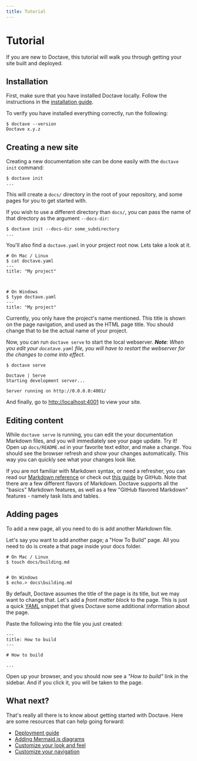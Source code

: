 ```yaml
---
title: Tutorial
---
```


Tutorial
========

If you are new to Doctave, this tutorial will walk you through getting your site built and
deployed.

## Installation

First, make sure that you have installed Doctave locally. Follow the instructions in the
[installation guide](/installing).

To verify you have installed everything correctly, run the following:

```
$ doctave --version
Doctave x.y.z
```

## Creating a new site

Creating a new documentation site can be done easily with the `doctave init` command:

```
$ doctave init
...
```

This will create a `docs/` directory in the root of your repository, and some pages for you to get
started with.

If you wish to use a different directory than `docs/`, you can pass the name of that directory as the argument `--docs-dir`:
```
$ doctave init --docs-dir some_subdirectory
...
```

You'll also find a `doctave.yaml` in your project root now. Lets take a look at it.

```
# On Mac / Linux
$ cat doctave.yaml
---
title: "My project"



# On Windows
$ type doctave.yaml
---
title: "My project"

```

Currently, you only have the project's name mentioned. This title is shown on the page navigation,
and used as the HTML page title. You should change that to be the actual name of your project.

Now, you can run `doctave serve` to start the local webserver. _**Note**: When you edit your
`docatave.yaml` file, you will have to restart the webserver for the changes to come into effect._

```
$ doctave serve

Doctave | Serve
Starting development server...

Server running on http://0.0.0.0:4001/
```

And finally, go to [http://localhost:4001](http://localhost:4001) to view your site.

## Editing content

While `doctave serve` is running, you can edit the your documentation Markdown files, and you will
immediately see your page update. Try it! Open up `docs/README.md` in your favorite text editor,
and make a change. You should see the browser refresh and show your changes automatically. This way
you can quickly see what your changes look like.

If you are not familiar with Markdown syntax, or need a refresher, you can read our [Markdown
reference](/features/markdown) or check out [this
guide](https://guides.github.com/features/mastering-markdown/) by GitHub. Note that there are a few
different flavors of Markdown. Doctave supports all the "basics" Markdown features, as well as a few
"GitHub flavored Markdown" features - namely task lists and tables.

## Adding pages

To add a new page, all you need to do is add another Markdown file.

Let's say you want to add another page; a "How To Build" page. All you need to do is create a that
page inside your docs folder.

```
# On Mac / Linux
$ touch docs/building.md


# On Windows
$ echo.> docs\building.md
```

By default, Doctave assumes the title of the page is its title, but we may want to change that.
Let's add a _front matter block_ to the page. This is just a quick
[YAML](https://blog.stackpath.com/yaml/) snippet that gives Doctave some additional information
about the page.

Paste the following into the file you just created:

```
---
title: How to build
---

# How to build

...
```

Open up your browser, and you should now see a _"How to build"_ link in the sidebar. And if you
click it, you will be taken to the page.


## What next?

That's really all there is to know about getting started with Doctave. Here are some resources that
can help going forward:

* [Deployment guide](/deployment)
* [Adding Mermaid.js diagrams](/features/mermaid-js)
* [Customize your look and feel](/features/look-and-feel)
* [Customize your navigation](/features/custom-navigation)
